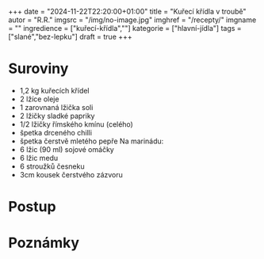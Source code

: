 
+++
date = "2024-11-22T22:20:00+01:00"
title = "Kuřecí křídla v troubě"
autor = "R.R."
imgsrc = "/img/no-image.jpg"
imghref = "/recepty/"
imgname = ""
ingredience = ["kuřecí-křídla",""]
kategorie = ["hlavní-jídla"]
tags = ["slané","bez-lepku"]
draft = true
+++


# Suroviny
- 1,2 kg kuřecích křídel
- 2 lžíce oleje
- 1 zarovnaná lžička soli
- 2 lžičky sladké papriky
- 1/2 lžičky římského kmínu (celého)
- špetka drceného chilli
- špetka čerstvě mletého pepře
Na marinádu:
- 6 lžic (90 ml) sojové omáčky
- 6 lžic medu
- 6 stroužků česneku
- 3cm kousek čerstvého zázvoru

# Postup

<!-- Florentýna

Kuřecí křídla opláchněte ve studené vodě, nechte okapat a oschnout, případně je jemně osušte papírovými utěrkami.
V kloubech každý kus křídla rozdělte na jednotlivé části. Tenké špičky, tedy koncovou část křídel, dávejte po oddělení stranou, pro tento recept se nehodí. Nemáte-li pro ně hned využití do vývaru, uložte je do mrazáku, kde můžou počkat, až tato příležitost nastane.
Rozdělená křídla vložte do misky, zakápněte olejem a promíchejte. Koření a sůl smíchejte na suchou směs, nasypte na křídla a rukama míchejte, dokud nebudete mít pocit, že je každý kus masa rovnoměrně pokrytý kořením.
Troubu rozehřejte na 120 stupňů. Pokud chcete, plech na pečení vyložte alobalem, ale není to nutné. Ochucená křídla naskládejte na plech kůží nahoru a s maličkými rozestupy, rozhodně v jedné vrstvě, žádné překrývání. Potřebujete, aby horký vzduch mohl k masu ze všech stran.
Pečte bez zakrývání, podlévání, přelévání a nahlížení do trouby 2 hodiny. Po této době maso zkontrolujte: mělo by jít celkem snadno uvolnit od kosti a kůže by měla vypadat tence a vypečeně. Není-li tomu tak, zvyšte teplotu na 150-160 stupňů a 15 minut dopečte do tohoto stavu.
Těsně předtím, než se křídla upečou, si připravte marinádu. Do kastrůlku odměřte sójovou omáčku a med, přidejte prolisovaný česnek a zázvor, ze kterého jste odkrojili slupku a nastrouhali ho na jemném struhadle. Dvě minuty zvolna povařte, hlídejte a míchejte – při prudkém varu má marináda tendenci vypěnit.
Horkou marinádu rovnoměrně lžící nalijte na upečená křídla, zvyšte teplotu v troubě na 200 stupňů a pečte 5 minut.
Po této době maso znovu přelijte uvolněnou marinádou z plechu a pečte dalších 5 minut. Pokud by se vám maso z jedné strany v troubě připékalo, nebojte se otočit plech nebo na něm udělat částečnou rošádu jednotlivých ohrožených kousků.
Po dopečení vyjměte plech z trouby a každý kousek masa uvolněte ode dna. Promíchejte, aby se maso obalilo ve výpeku, a nechte pět minut odpočívat. Marináda tím ještě trochu zhoustne a líp přilne k masu. Naposledy promíchejte a pak už nedočkavě servírujte. Pro efekt se nebojte sypat sezamem a korandrovou natí, obojí sluší asijsky laděným chutím.
# Poznámky
Finále se hned připaluje 200 st. je nutno pravdu hlidat, rozuměj sedět u trouby:).
Příště přecedit marinádu, aby v ní nebyly kousky česneku, nic moc to nepřidává a možná se to o to víc připaluje.
Dělala jsem cca dvojitou dávku , měla jsem křídla už zbavená koncový špičatých částá (letek) cca 4x500g balení.--> 

# Poznámky
<!-- --> 